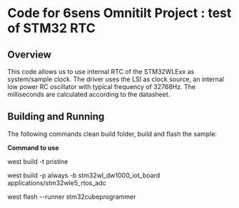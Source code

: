 # Code for 6sens Omnitilt Project : test of STM32 RTC

## Overview
This code allows us to use internal RTC of the STM32WLExx as system/sample clock. The driver uses the LSI as clock source, an internal low power RC oscillator with typical frequency of 32768Hz. The milliseconds are calculated according to the datasheet.

## Building and Running
The following commands clean build folder, build and flash the sample:

**Command to use**

west build -t pristine

west build -p always -b stm32wl_dw1000_iot_board applications/stm32wle5_rtos_adc

west flash --runner stm32cubeprogrammer